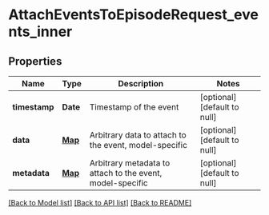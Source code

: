 # AttachEventsToEpisodeRequest_events_inner
## Properties

| Name | Type | Description | Notes |
|------------ | ------------- | ------------- | -------------|
| **timestamp** | **Date** | Timestamp of the event | [optional] [default to null] |
| **data** | [**Map**](AnyType.md) | Arbitrary data to attach to the event, model-specific | [optional] [default to null] |
| **metadata** | [**Map**](AnyType.md) | Arbitrary metadata to attach to the event, model-specific | [optional] [default to null] |

[[Back to Model list]](../README.md#documentation-for-models) [[Back to API list]](../README.md#documentation-for-api-endpoints) [[Back to README]](../README.md)

